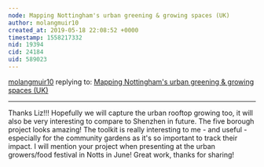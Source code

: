 ```yaml
---
node: Mapping Nottingham's urban greening & growing spaces (UK)
author: molangmuir10
created_at: 2019-05-18 22:08:52 +0000
timestamp: 1558217332
nid: 19394
cid: 24184
uid: 589023
---
```




[molangmuir10](../profile/molangmuir10) replying to: [Mapping Nottingham's urban greening & growing spaces (UK)](../notes/molangmuir10/05-13-2019/mapping-nottingham-s-urban-greening-growing-spaces)

----
 Thanks Liz!!! Hopefully we will capture the urban rooftop growing too, it will also be very interesting to compare to Shenzhen in future. The five borough project looks amazing! The toolkit is really interesting to me - and useful - especially for the community gardens as it's so important to track their impact. I will mention your project when presenting at the urban growers/food festival in Notts in June! Great work, thanks for sharing!